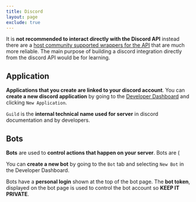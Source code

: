 ```yaml
---
title: Discord
layout: page
exclude: true
---
```


It is **not recommended to interact directly with the Discord API** instead there are a [host community supported wrappers for the API](https://discord.com/developers/docs/topics/community-resources#libraries) that are much more reliable. The main purpose of building a discord integration directly from the discord API would be for learning.

## Application

**Applications that you create are linked to your discord account**. You can **create a new discord application** by going to the [Developer Dashboard](https://discord.com/developers/applications/) and clicking `New Application`.

`Guild` is the **internal technical name used for server** in discord documentation and by developers.

## Bots

**Bots** are used to **control actions that happen on your server**. Bots are (

You can **create a new bot** by going to the `Bot` tab and selecting `New Bot` in the Developer Dashboard.

Bots have a **personal login** shown at the top of the bot page. The **bot token**, displayed on the bot page is used to control the bot account so **KEEP IT PRIVATE**.






<!--stackedit_data:
eyJoaXN0b3J5IjpbLTc2NTQzNDE1NywtODI1NDk2MDg5LDIwOT
E4OTM2NTQsLTIwNDQ0MTk0OTVdfQ==
-->